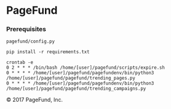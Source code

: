 # PageFund

### Prerequisites

```
pagefund/config.py
```

```
pip install -r requirements.txt
```

```
crontab -e
0 2 * * * /bin/bash /home/[user]/pagefund/scripts/expire.sh
0 * * * * /home/[user]/pagefund/pagefundenv/bin/python3 /home/[user]/pagefund/pagefund/trending_pages.py
0 * * * * /home/[user]/pagefund/pagefundenv/bin/python3 /home/[user]/pagefund/pagefund/trending_campaigns.py
```

&copy; 2017 PageFund, Inc.
